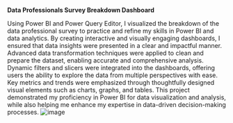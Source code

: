 <B> Data Professionals Survey Breakdown Dashboard </B><br>

Using Power BI and Power Query Editor, I visualized the breakdown of the data professional survey to practice and refine my skills in Power BI and data analytics. By creating interactive and visually engaging dashboards, I ensured that data insights were presented in a clear and impactful manner. Advanced data transformation techniques were applied to clean and prepare the dataset, enabling accurate and comprehensive analysis. Dynamic filters and slicers were integrated into the dashboards, offering users the ability to explore the data from multiple perspectives with ease. Key metrics and trends were emphasized through thoughtfully designed visual elements such as charts, graphs, and tables. This project demonstrated my proficiency in Power BI for data visualization and analysis, while also helping me enhance my expertise in data-driven decision-making processes.
![image](https://github.com/user-attachments/assets/c81f59b5-6741-4227-b67e-4b8d0cf2716a)
